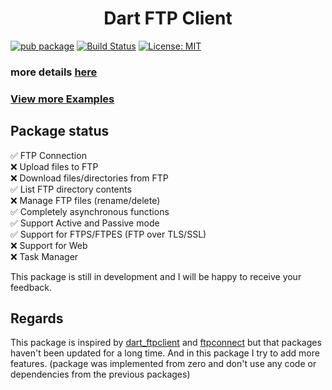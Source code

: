 <h1 align="center">
  Dart FTP Client
  <br>
</h1>

[![pub package](https://img.shields.io/pub/v/pure_ftp.svg)](https://pub.dev/packages/pure_ftp)
[![Build Status](https://github.com/crifurch/pure_ftp/actions/workflows/dart.yml/badge.svg)](https://github.com/crifurch/pure_ftp/actions)
[![License: MIT](https://img.shields.io/badge/License-MIT-yellow.svg)](https://opensource.org/licenses/MIT)

### more details [here](https://pub.dev/documentation/pure_ftp/latest/pure_ftp/pure_ftp-library.html)

### [View more Examples](https://github.com/crifurch/pure_ftp/tree/master/example)

## Package status

✅ FTP Connection</br>
❌ Upload files to FTP</br>
❌ Download files/directories from FTP</br>
✅ List FTP directory contents</br>
❌ Manage FTP files (rename/delete)</br>
✅ Completely asynchronous functions</br>
✅ Support Active and Passive mode</br>
✅ Support for FTPS/FTPES (FTP over TLS/SSL)</br>
❌ Support for Web</br>
❌ Task Manager</br>

This package is still in development and I will be happy to receive your feedback.

## Regards

This package is inspired by [dart_ftpclient](https://github.com/Nexific/dart_ftpclient)
and [ftpconnect](https://github.com/salim-lachdhaf/ftpConnect) but that packages haven't been updated for a long time.
And in this package I try to add more features.
(package was implemented from zero and don't use any code or dependencies from the previous packages)